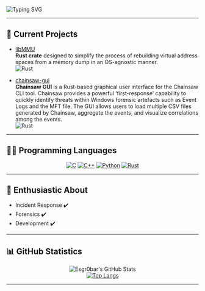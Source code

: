 ![Typing SVG](https://readme-typing-svg.demolab.com?font=Fira+Code&size=18&duration=3000&pause=700&color=00FF00&background=000000&center=true&vCenter=true&width=440&lines=%F0%9F%8F%B4%F3%A0%81%A7%F3%A0%81%A2%F3%A0%81%A5%F3%A0%81%AE%F3%A0%81%A7%F3%A0%81%B4%F3%A0%81%A2+Ad_Astra_Per_Root+%F0%9F%8F%B4%F3%A0%81%A7%F3%A0%81%A2%F3%A0%81%A5%F3%A0%81%AE%F3%A0%81%A7%F3%A0%81%B4%F3%A0%81%A2)

---

## 🌟 Current Projects

- [libMMU](https://github.com/Memoscopy/libMMU)  
  **Rust crate** designed to simplify the process of rebuilding virtual address spaces from a memory dump in an OS-agnostic manner.  
  ![Rust](https://img.shields.io/badge/Rust-000000?style=for-the-badge&logo=rust&logoColor=white)
  

- [chainsaw-gui](https://github.com/Esgr0bar/chainsaw-gui)  
  **Chainsaw GUI** is a Rust-based graphical user interface for the Chainsaw CLI tool. Chainsaw provides a powerful ‘first-response’ capability to quickly identify threats within Windows forensic artefacts such as Event Logs and the MFT file. The GUI allows users to load multiple CSV files generated by Chainsaw, aggregate the events, and visualize correlations among the events.  
  ![Rust](https://img.shields.io/badge/Rust-000000?style=for-the-badge&logo=rust&logoColor=white)


---

## 👨‍💻 Programming Languages

<p align="center">
  <a href="https://github.com/search?q=user%3AEsgr0bar+language%3AC"><img alt="C" src="https://custom-icon-badges.demolab.com/badge/C-03599C.svg?logo=c-in-hexagon&logoColor=white"></a>
  <a href="https://github.com/search?q=user%3AEsgr0bar+language%3AC++"><img alt="C++" src="https://custom-icon-badges.demolab.com/badge/C++-9C033A.svg?logo=cpp2&logoColor=white"></a>
  <a href="https://github.com/search?q=user%3AEsgr0bar+language%3APython"><img alt="Python" src="https://img.shields.io/badge/Python-14354C.svg?logo=python&logoColor=white"></a>
  <a href="https://github.com/search?q=user%3AEsgr0bar+language%3ARust"><img alt="Rust" src="https://img.shields.io/badge/Rust-000000?style=for-the-badge&logo=rust&logoColor=white"></a>
</p>

---

## :floppy_disk: Enthusiastic About

- Incident Response ✔️
- Forensics ✔️
- Development ✔️

---

## 📊 GitHub Statistics

<p align="center">
  <img src="https://github-readme-stats-sigma-five.vercel.app/api?username=Esgr0bar&theme=dracula&show_icons=true&line_height=33&hide_title=true&hide_border=true&count_private=true&include_all_commits=true&enable_animations=true" alt="Esgr0bar's GitHub Stats" />
  <br>
  <a href="https://github.com/anuraghazra/github-readme-stats"><img alt="Top Langs" src="https://github-readme-stats-git-masterrstaa-rickstaa.vercel.app/api/top-langs/?username=Esgr0bar&theme=dracula&layout=compact" /></a>
</p>

---
